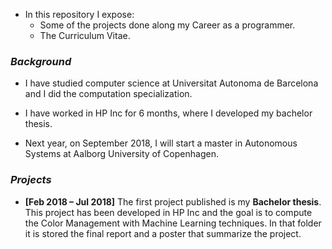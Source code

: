 
- In this repository I expose:
  - Some of the projects done along my Career as a programmer. 
  - The Curriculum Vitae.
  
### *Background*
- I have studied computer science at Universitat Autonoma de Barcelona and I did the computation specialization. 
- I have worked in HP Inc for 6 months, where I developed my bachelor thesis.

- Next year, on September 2018, I will start a master in Autonomous Systems at Aalborg University of Copenhagen.

### *Projects*
- **\[Feb 2018 – Jul 2018]** The first project published is my **Bachelor thesis**. This project has been developed in HP Inc and the goal is to compute the Color Management with Machine Learning techniques. In that folder it is stored the final report and a poster that summarize the project.
